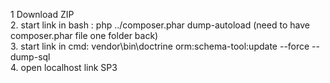 1 Download ZIP<br />
2. start link in bash : php ../composer.phar dump-autoload (need to have composer.phar file one folder back)<br />
3. start link in cmd: vendor\bin\doctrine orm:schema-tool:update --force --dump-sql <br />
4. open localhost link SP3<br />
